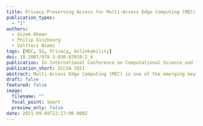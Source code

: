 ```yaml
---
title: Privacy-Preserving Access for Multi-Access Edge Computing (MEC) ApplicationsAAAAAA
publication_types:
  - "1"
authors:
  - Gizem Akman
  - Philip Ginzboorg
  - Valtteri Niemi
tags: [MEC, 5G, Privacy, Unlinkability]
doi: 10.1007/978-3-030-87010-2_4
publication: In International Conference on Computational Science and Its Applications - ICCSA 2021
publication_short: ICCSA 2021
abstract: Multi-Access Edge Computing (MEC) is one of the emerging key technologies in Fifth Generation (5G) Mobile Networks, providing reduced end-to-end latency for applications and reduced load in the transport network. This paper is about user privacy in MEC within 5G. We consider a basic MEC usage scenario, where the user accesses an application hosted in the MEC platform via the radio access network of the Mobile Network Operator (MNO). First, we create a system model based on this scenario, then define the adversary model and privacy requirements for this system model. Second, we introduce a privacy-preserving access solution for the system model and analyze the solution against the privacy requirements.
draft: false
featured: false
image:
  filename: ""
  focal_point: Smart
  preview_only: false
date: 2021-09-09T22:17:00.000Z
---
```

